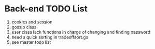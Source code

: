 #  Back-end TODO List
1. cookies and session 
2. gossip class
3. user class lack functions in charge of changing and finding password
4. need a quick sorting in tradeoffsort.go
5. see master todo list

